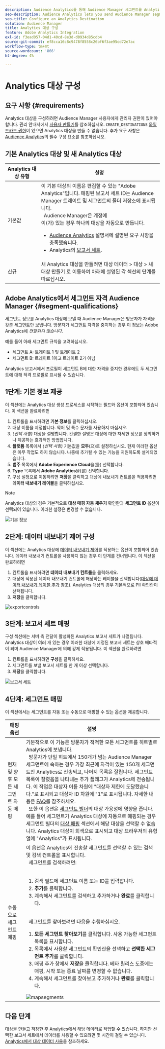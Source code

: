 ```yaml
---
description: Audience Analytics를 통해 Audience Manager 세그먼트를 Analytics에 보낼 수 있습니다. 이 기능을 사용하려면 Analytics 대상을 만들고 세그먼트를 Audience Manager의 대상에 매핑합니다.
seo-description: Audience Analytics lets you send Audience Manager segments to Analytics. To use this feature, you create an Analytics destination and map segments to it in Audience Manager.
seo-title: Configure an Analytics Destination
solution: Audience Manager
title: Analytics 대상 구성
feature: Adobe Analytics Integration
exl-id: f3ead057-04d1-40cd-8e3d-d0934d85cdb4
source-git-commit: ef8cca16c8c9478f8558c26bf6f3ae95cd72e7ac
workflow-type: tm+mt
source-wordcount: '866'
ht-degree: 4%

---
```


# Analytics 대상 구성

## 요구 사항 {#requirements}

Analytics 대상을 구성하려면 Audience Manager 사용자에게 관리자 권한이 있어야 합니다. 관리 안내서에서 [사용자 만들기](/help/using/features/administration/administration-overview.md#create-users)를 참조하십시오. `CREATE_DESTINATIONS` [와일드카드 권한](/help/using/features/administration/administration-overview.md#wild-card-permissions)이 있으면 Analytics 대상을 만들 수 없습니다.
추가 요구 사항은 [Audience Analytics](https://experienceleague.adobe.com/docs/analytics/integration/audience-analytics/mc-audiences-aam.html)의 필수 구성 요소를 참조하십시오.

## 기본 Analytics 대상 및 새 Analytics 대상

| Analytics 대상 유형 | 설명 |
|---|---|
| 기본값 | 이 기본 대상의 이름은 편집할 수 있는 &quot;Adobe Analytics&quot;입니다. 매핑된 보고서 세트 ID는 Audience Manager 트레이트 및 세그먼트의 폴더 저장소에 표시됩니다. <br>  Audience Manager은 계정에 <br>이(가) 있는 경우 하나의 대상을 자동으로 만듭니다.  <ul><li>[Audience Analytics](https://experienceleague.adobe.com/docs/analytics/integration/audience-analytics/mc-audiences-aam.html) 설명서에 설명된 요구 사항을 충족했습니다.</li><li>Analytics의 [보고서 세트](https://experienceleague.adobe.com/docs/analytics/admin/manage-report-suites/report-suites-admin.html).</li></ul> |
| 신규 | 새 Analytics 대상을 만들려면 대상 데이터 > 대상 > 새 대상 만들기 로 이동하여 아래에 설명된 각 섹션의 단계를 따르십시오. |

## Adobe Analytics에서 세그먼트 자격 Audience Manager {#segment-qualifications}

세그먼트 정보를 Analytics 대상에 보낼 때 Audience Manager은 방문자가 자격을 갖춘 세그먼트만 보냅니다. 방문자가 세그먼트 자격을 중지하는 경우 이 정보는 Adobe Analytics에 _전달되지 않습니다_.

예를 들어 아래 세그먼트 규칙을 고려하십시오.

* 세그먼트 A: 트레이트 1 및 트레이트 2
* 세그먼트 B: 트레이트 1이고 트레이트 2가 아님

Analytics 보고서에서 프로필이 세그먼트 B에 대한 자격을 중지한 경우에도 두 세그먼트에 대해 적격 프로필로 표시될 수 있습니다.

## 1단계: 기본 정보 제공

이 섹션에는 Analytics 대상 생성 프로세스를 시작하는 필드와 옵션이 포함되어 있습니다. 이 섹션을 완료하려면

1. 컨트롤을 표시하려면 **기본 정보**&#x200B;를 클릭하십시오.
2. 대상 이름을 지정합니다. 약어 및 특수 문자를 사용하지 마십시오.
3. *(선택 사항)* 대상을 설명합니다. 간결한 설명은 대상에 대한 자세한 정보를 정의하거나 제공하는 효과적인 방법입니다.
4. **플랫폼** 목록에서 *(선택 사항)* 기본값을 **모두**(으)로 설정하십시오. 현재 이러한 옵션은 아무 작업도 하지 않습니다. 나중에 추가될 수 있는 기능을 지원하도록 설계되었습니다.
5. **범주** 목록에서 **Adobe Experience Cloud**&#x200B;을(를) 선택합니다.
6. **Type** 목록에서 **Adobe Analytics**&#x200B;을(를) 선택합니다.
7. 구성 설정으로 이동하려면 **저장**&#x200B;을 클릭하고 대상에 내보내기 컨트롤을 적용하려면 **데이터 내보내기 레이블**&#x200B;을 클릭하십시오.

>[!NOTE]
>
>Analytics 대상의 경우 기본적으로 **대상 매핑 자동 채우기** 확인란과 **세그먼트 ID** 옵션이 선택되어 있습니다. 이러한 설정은 변경할 수 없습니다.

![기본 정보](assets/basicinformation.png)

## 2단계: 데이터 내보내기 제어 구성

이 섹션에는 Analytics 대상에 [데이터 내보내기 제어](/help/using/features/data-export-controls.md)를 적용하는 옵션이 포함되어 있습니다. 데이터 내보내기 컨트롤을 사용하지 않는 경우 이 단계를 건너뜁니다. 이 섹션을 완료하려면

1. 컨트롤을 표시하려면 **데이터 내보내기 컨트롤**&#x200B;을 클릭하세요.
1. 대상에 적용된 데이터 내보내기 컨트롤에 해당하는 레이블을 선택합니다([대상에 데이터 내보내기 레이블 추가](/help/using/features/destinations/add-data-export-labels.md) 참조). Analytics 대상의 경우 기본적으로 PII 확인란이 선택됩니다.
1. **저장**&#x200B;을 클릭합니다.

![exportcontrols](assets/exportControls.png)

## 3단계: 보고서 세트 매핑

구성 섹션에는 서버 측 전달이 활성화된 Analytics 보고서 세트가 나열됩니다. Analytics 대상이 여러 개 있는 경우 이러한 대상에 지정된 보고서 세트는 상호 배타적이 되며 Audience Manager에 의해 강제 적용됩니다. 이 섹션을 완료하려면

1. 컨트롤을 표시하려면 **구성**&#x200B;을 클릭하세요.
1. 세그먼트를 보낼 보고서 세트를 한 개 이상 선택합니다.
1. **저장**&#x200B;을 클릭합니다.

![보고서 세트](assets/reportSuites.png)

## 4단계: 세그먼트 매핑

이 섹션에서는 세그먼트를 자동 또는 수동으로 매핑할 수 있는 옵션을 제공합니다.

| 매핑 옵션 | 설명 |
|---|---|
| 현재 및 향후 모든 세그먼트 자동 매핑 | 기본적으로 이 기능은 방문자가 적격한 모든 세그먼트를 히트별로 Analytics에 보냅니다. <br>  방문자가 단일 히트에서 150개가 넘는 Audience Manager 세그먼트에 속하는 경우 가장 최근에 자격이 있는 150개 세그먼트만 Analytics로 전송되고, 나머지 목록은 잘립니다. 세그먼트 목록이 잘렸음을 나타내는 추가 플래그가 Analytics에 전송됩니다. 이 작업은 대상자 이름 차원에 &quot;대상자 제한에 도달했습니다.&quot;로 표시되고 대상자 ID 차원에 &quot;1&quot;로 표시됩니다. 자세한 내용은 [FAQ](https://experienceleague.adobe.com/docs/analytics/integration/audience-analytics/audience-analytics-workflow/mc-audiences-faqs.html)를 참조하세요. <br>  또한 이 옵션은 [세그먼트 빌더](/help/using/features/segments/segment-builder.md)의 대상 가용성에 영향을 줍니다. 예를 들어 세그먼트가 Analytics 대상에 자동으로 매핑되는 경우 세그먼트 빌더의 [대상 매핑](/help/using/features/segments/segment-builder.md#segment-builder-controls-destinations) 섹션에서 해당 대상을 선택할 수 없습니다. Analytics 대상이 회색으로 표시되고 대상 브라우저의 유형 열에 &quot;Analytics&quot;가 표시됩니다. |
| 수동으로 세그먼트 매핑 | 이 옵션은 Analytics에 전송할 세그먼트를 선택할 수 있는 검색 및 검색 컨트롤을 표시합니다. <br>  세그먼트를 검색하려면: <br>  <ol><li>검색 필드에 세그먼트 이름 또는 ID를 입력합니다.</li><li><b>추가</b>를 클릭합니다.</li><li>계속해서 세그먼트를 검색하고 추가하거나 <b>완료</b>를 클릭합니다.</li></ol><br>  세그먼트를 찾아보려면 다음을 수행하십시오. <ol><li><b>모든 세그먼트 찾아보기</b>를 클릭합니다. 사용 가능한 세그먼트 목록을 표시합니다.</li><li>목록에서 사용할 세그먼트의 확인란을 선택하고 <b>선택한 세그먼트 추가</b>를 클릭합니다.</li><li>매핑 추가 창에서 <b>저장</b>을 클릭합니다. 베타 릴리스 도중에는 매핑, 시작 또는 종료 날짜를 변경할 수 없습니다.</li><li>계속해서 세그먼트를 찾아보고 추가하거나 <b>완료</b>를 클릭합니다.</li></ol> ![mapsegments](assets/mapSegments.png) |

## 다음 단계

대상을 만들고 저장한 후 Analytics에서 해당 데이터로 작업할 수 있습니다. 하지만 선택한 보고서 세트에서 데이터를 사용할 수 있으려면 몇 시간이 걸릴 수 있습니다. [Analytics에서 대상 데이터 사용](https://experienceleague.adobe.com/docs/analytics/integration/audience-analytics/audience-analytics-workflow/use-audience-data-analytics.html)을 참조하세요.
